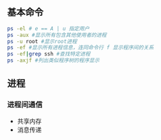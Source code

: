 ## 基本命令
```sh
ps -el # e == A | u 指定用户
ps -aux #显示所有包含其他使用者的进程
ps -u root #显示root进程
ps -ef #显示所有进程信息，连同命令行 f 显示程序间的关系
ps -ef|grep ssh #查找特定进程
ps -axjf #列出类似程序树的程序显示
```

## 进程

### 进程间通信
* 共享内存
* 消息传递